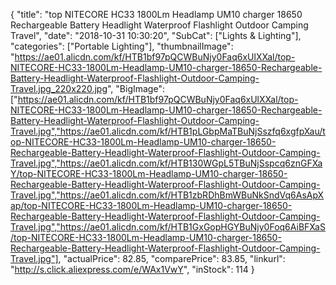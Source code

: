{
	"title": "top NITECORE HC33 1800Lm Headlamp UM10 charger 18650 Rechargeable Battery Headlight Waterproof Flashlight Outdoor Camping Travel",
	"date": "2018-10-31 10:30:20",
	"SubCat": ["Lights & Lighting"],
	"categories": ["Portable Lighting"],
	"thumbnailImage": "https://ae01.alicdn.com/kf/HTB1bf97pQCWBuNjy0Faq6xUlXXal/top-NITECORE-HC33-1800Lm-Headlamp-UM10-charger-18650-Rechargeable-Battery-Headlight-Waterproof-Flashlight-Outdoor-Camping-Travel.jpg_220x220.jpg",
	"BigImage": ["https://ae01.alicdn.com/kf/HTB1bf97pQCWBuNjy0Faq6xUlXXal/top-NITECORE-HC33-1800Lm-Headlamp-UM10-charger-18650-Rechargeable-Battery-Headlight-Waterproof-Flashlight-Outdoor-Camping-Travel.jpg","https://ae01.alicdn.com/kf/HTB1pLGbpMaTBuNjSszfq6xgfpXau/top-NITECORE-HC33-1800Lm-Headlamp-UM10-charger-18650-Rechargeable-Battery-Headlight-Waterproof-Flashlight-Outdoor-Camping-Travel.jpg","https://ae01.alicdn.com/kf/HTB130WGpL5TBuNjSspcq6znGFXaY/top-NITECORE-HC33-1800Lm-Headlamp-UM10-charger-18650-Rechargeable-Battery-Headlight-Waterproof-Flashlight-Outdoor-Camping-Travel.jpg","https://ae01.alicdn.com/kf/HTB1zbRDhBmWBuNkSndVq6AsApXap/top-NITECORE-HC33-1800Lm-Headlamp-UM10-charger-18650-Rechargeable-Battery-Headlight-Waterproof-Flashlight-Outdoor-Camping-Travel.jpg","https://ae01.alicdn.com/kf/HTB1GxGopHGYBuNjy0Foq6AiBFXaS/top-NITECORE-HC33-1800Lm-Headlamp-UM10-charger-18650-Rechargeable-Battery-Headlight-Waterproof-Flashlight-Outdoor-Camping-Travel.jpg"],
	"actualPrice": 82.85,
	"comparePrice": 83.85,
	"linkurl": "http://s.click.aliexpress.com/e/WAx1VwY",
	"inStock": 114
}
